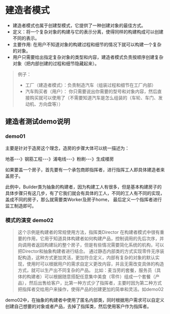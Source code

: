 # 建造者模式
* 建造者模式也属于创建型模式，它提供了一种创建对象的最佳方式。
* 定义：将一个复杂对象的构建与它的表示分离，使得同样的构建构成可以创建不同的表示。
* 主要作用: 在用户不知道对象的构建过程和细节的情况下就可以构建一个复杂的对象。
* 用户只需要给出指定复杂对象的类型和内容，建造者模式负责按顺序创建复杂对象（把内部创建的过程和细节隐藏起来）。
> 例子：
>  * 工厂（建造者模式）：负责制造汽车（组装过程和细节在工厂内部）
>  * 汽车购买者（用户）： 你只需要说出你需要的型号和对象内容，然后直接购买就可以使用了（不需要知道汽车是怎么组装的（车轮、车门、发动机、方向盘等））

## 建造者测试demo说明

### demo01
  主要是针对于造房这个理念，造房的步骤大体可以统一描述为：
  
  地基---》钢筋工程---》浦电线---》粉刷---》生成楼房
  
  如果要盖一个房子，首先要有一个承包商即指挥者，进行指挥工人即具体建造者来盖房子。
  
  此例中，Builder类为抽象的构建者，因为构建工人有很多，但是基本构建房子的具体步骤只有这几步，有了它我们就会有具体的工人，不同的工人有不同的实现，盖成不同的房子，那么就需要类Worker及房子home，
  最后定义一个指挥者进行监工制造即可。
### 模式的演变  demo02
> 这个示例是构建者的常规使用方法，指挥类Director 在构建者模式中很有重要的作用，它用于知道具体构建者如何构建产品，控制调用的先后次序，并向调用者返回构建玩的整个房子，但是有些情况需要简化系统的机构，可以把Director和抽象构建者进行结合。
> 通过静态内部类的方式实现零件无序装配构造，这种方式更加灵活，更加符合定义，内部有复杂的对象的默认实现，使用时可以根据用户的需求自定义更改内容，并且无需改变具体的构造方式，就可以生产出不同复杂的产品。
> 比如：麦当劳的套餐，服务员（具体的构建者）可以根据随意搭配任意集中美食（零件）组成一个套餐（产品），然后出售给客户，比第一种方式少了指挥者，主要时因为第二种方式把指挥者交给用户来操作，使得产品的创建更加的简单和灵活。如demo02

demo02中，在抽象的构建者中使用了匿名内部类，同时根据用户需求可以自定义创建自己想要的对象或者产品，去掉了指挥类，然后使用客户作为指挥者。